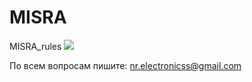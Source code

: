 # MISRA
 MISRA_rules
![](https://github.com/nr-electronics/MISRA/blob/main/Logo.JPG)

По всем вопросам пишите: nr.electronicss@gmail.com

